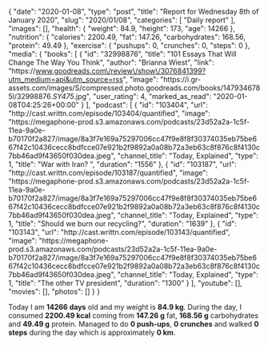 {
    "date": "2020-01-08",
    "type": "post",
    "title": "Report for Wednesday 8th of January 2020",
    "slug": "2020\/01\/08",
    "categories": [
        "Daily report"
    ],
    "images": [],
    "health": {
        "weight": 84.9,
        "height": 173,
        "age": 14266
    },
    "nutrition": {
        "calories": 2200.49,
        "fat": 147.26,
        "carbohydrates": 168.56,
        "protein": 49.49
    },
    "exercise": {
        "pushups": 0,
        "crunches": 0,
        "steps": 0
    },
    "media": {
        "books": [
            {
                "id": "32998876",
                "title": "101 Essays That Will Change The Way You Think",
                "author": "Brianna Wiest",
                "link": "https:\/\/www.goodreads.com\/review\/show\/3076841399?utm_medium=api&utm_source=rss",
                "image": "https:\/\/i.gr-assets.com\/images\/S\/compressed.photo.goodreads.com\/books\/1479346785l\/32998876._SY475_.jpg",
                "user_rating": 4,
                "marked_as_read": "2020-01-08T04:25:26+00:00"
            }
        ],
        "podcast": [
            {
                "id": "103404",
                "url": "http:\/\/cast.writtn.com\/episode\/103404\/quantified",
                "image": "https:\/\/megaphone-prod.s3.amazonaws.com\/podcasts\/23d52a2a-1c5f-11ea-9a0e-b70170f2a827\/image\/8a3f7e169a75297006cc47f9e8f8f30374035eb75be667f42c10436cecc8bdfcce07e921b2f9892a0a08b72a3eb63c8f876c8f4130c7bb46ad9f43650f030dea.jpeg",
                "channel_title": "Today, Explained",
                "type": 1,
                "title": "War with Iran? ",
                "duration": "1556"
            },
            {
                "id": "103187",
                "url": "http:\/\/cast.writtn.com\/episode\/103187\/quantified",
                "image": "https:\/\/megaphone-prod.s3.amazonaws.com\/podcasts\/23d52a2a-1c5f-11ea-9a0e-b70170f2a827\/image\/8a3f7e169a75297006cc47f9e8f8f30374035eb75be667f42c10436cecc8bdfcce07e921b2f9892a0a08b72a3eb63c8f876c8f4130c7bb46ad9f43650f030dea.jpeg",
                "channel_title": "Today, Explained",
                "type": 1,
                "title": "Should we burn our recycling?",
                "duration": "1639"
            },
            {
                "id": "103143",
                "url": "http:\/\/cast.writtn.com\/episode\/103143\/quantified",
                "image": "https:\/\/megaphone-prod.s3.amazonaws.com\/podcasts\/23d52a2a-1c5f-11ea-9a0e-b70170f2a827\/image\/8a3f7e169a75297006cc47f9e8f8f30374035eb75be667f42c10436cecc8bdfcce07e921b2f9892a0a08b72a3eb63c8f876c8f4130c7bb46ad9f43650f030dea.jpeg",
                "channel_title": "Today, Explained",
                "type": 1,
                "title": "The other TV president",
                "duration": "1300"
            }
        ],
        "youtube": [],
        "movies": [],
        "photos": []
    }
}

Today I am <strong>14266 days</strong> old and my weight is <strong>84.9 kg</strong>. During the day, I consumed <strong>2200.49 kcal</strong> coming from <strong>147.26 g</strong> fat, <strong>168.56 g</strong> carbohydrates and <strong>49.49 g</strong> protein. Managed to do <strong>0 push-ups</strong>, <strong>0 crunches</strong> and walked <strong>0 steps</strong> during the day which is approximately <strong>0 km</strong>.